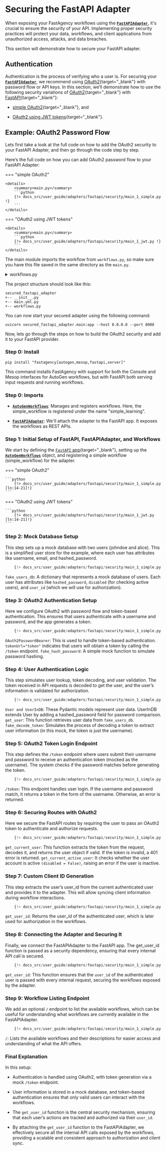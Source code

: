 # Securing the FastAPI Adapter

When exposing your FastAgency workflows using the [**`FastAPIAdapter`**](../../../api/fastagency/adapters/fastapi/FastAPIAdapter.md), it's crucial to ensure the security of your API. Implementing proper security practices will protect your data, workflows, and client applications from unauthorized access, attacks, and data breaches.

This section will demonstrate how to secure your FastAPI adapter.

## Authentication
Authentication is the process of verifying who a user is. For securing your [**`FastAPIAdapter`**](../../../api/fastagency/adapters/fastapi/FastAPIAdapter.md), we recommend using [OAuth2](https://oauth.net/2/){target="_blank"} with password flow or API keys. In this section, we’ll demonstrate how to use the following security variations of [OAuth2](https://oauth.net/2/){target="_blank"} with [FastAPI](https://fastapi.tiangolo.com/){target="_blank"}:

- [simple OAuth2](https://fastapi.tiangolo.com/tutorial/security/simple-oauth2/){target="_blank"}, and

- [OAuth2 using JWT tokens](https://fastapi.tiangolo.com/tutorial/security/oauth2-jwt/){target="_blank"}.

## Example: OAuth2 Password Flow

Lets first take a look at the full code on how to add the OAuth2 security to your FastAPI Adapter, and then go through the code step by step.

Here’s the full code on how you can add OAuth2 password flow to your FastAPI Adapter:

=== "simple OAuth2"

    <details>
        <summary>main.py</summary>
        ```python
        {!> docs_src/user_guide/adapters/fastapi/security/main_1_simple.py !}
        ```
    </details>


=== "OAuth2 using JWT tokens"

    <details>
        <summary>main.py</summary>
        ```python
        {!> docs_src/user_guide/adapters/fastapi/security/main_1_jwt.py !}
        ```
    </details>



The main module imports the workflow from `workflows.py`, so make sure you have this file saved in the same directory as the `main.py`.

<details>
    <summary>workflows.py</summary>
    ```python
    {!> docs_src/user_guide/adapters/fastapi/security/workflows.py !}
    ```
</details>

The project structure should look like this:
```
secured_fastapi_adapter
+-- __init__.py
+-- main.yml.py
+-- workflows.py
```

You can now start your secured adapter using the following command:

```
uvicorn secured_fastapi_adapter.main:app --host 0.0.0.0 --port 8008
```

Now, lets go through the steps on how to build the OAuth2 security and add it to your FastAPI provider.

### Step 0: Install

```console
pip install "fastagency[autogen,mesop,fastapi,server]"
```

This command installs FastAgency with support for both the Console and Mesop
interfaces for AutoGen workflows, but with FastAPI both serving input requests
and running workflows.

### Step 0: Imports

- [**`AutoGenWorkflows`**](../../../api/fastagency/runtimes/autogen/AutoGenWorkflows.md): Manages and registers workflows. Here, the simple_workflow is registered under the name "simple_learning".

- [**`FastAPIAdapter`**](../../../api/fastagency/adapters/fastapi/FastAPIAdapter.md): We'll attach the adapter to the FastAPI app. It exposes the workflows as REST APIs.


### Step 1: Initial Setup of FastAPI, FastAPIAdapter, and Workflows
We start by defining the [`FastAPI` app](https://fastapi.tiangolo.com/reference/fastapi/){target="_blank"}, setting up the [**`AutoGenWorkflows`**](../../../api/fastagency/runtimes/autogen/AutoGenWorkflows.md) object, and registering a simple workflow (simple_workflow) for the adapter.

=== "simple OAuth2"

    ```python
        {!> docs_src/user_guide/adapters/fastapi/security/main_1_simple.py [ln:14-21]!}
    ```

=== "OAuth2 using JWT tokens"

    ```python
        {!> docs_src/user_guide/adapters/fastapi/security/main_1_jwt.py [ln:14-21]!}
    ```


### Step 2: Mock Database Setup
This step sets up a mock database with two users (johndoe and alice). This is a simplified user store for the example, where each user has attributes like username, email, and hashed_password.

```python
    {!> docs_src/user_guide/adapters/fastapi/security/main_1_simple.py [ln:25-42]!}
```

`fake_users_db`: A dictionary that represents a mock database of users. Each user has attributes like `hashed_password`, `disabled` (for checking active users), and `user_id` (which we will use for authorization).

### Step 3: OAuth2 Authentication Setup
Here we configure OAuth2 with password flow and token-based authentication. This ensures that users authenticate with a username and password, and the app generates a token.

```python
    {!> docs_src/user_guide/adapters/fastapi/security/main_1_simple.py [ln:44-48]!}
```

`OAuth2PasswordBearer`: This is used to handle token-based authentication. `tokenUrl="token"` indicates that users will obtain a token by calling the `/token` endpoint.
`fake_hash_password`: A simple mock function to simulate password hashing.

### Step 4: User Authentication Logic
This step simulates user lookup, token decoding, and user validation. The token received in API requests is decoded to get the user, and the user’s information is validated for authorization.

```python
    {!> docs_src/user_guide/adapters/fastapi/security/main_1_simple.py [ln:51-74]!}
```

`User and UserInDB`: These Pydantic models represent user data. UserInDB extends User by adding a hashed_password field for password comparison.
`get_user`: This function retrieves user data from `fake_users_db`.
`fake_decode_token`: Simulates the process of decoding a token to extract user information (in this mock, the token is just the username).

### Step 5: OAuth2 Token Login Endpoint
This step defines the `/token` endpoint where users submit their username and password to receive an authentication token (mocked as the username). The system checks if the password matches before generating the token.

```python
    {!> docs_src/user_guide/adapters/fastapi/security/main_1_simple.py [ln:96-106]!}
```

`/token`: This endpoint handles user login. If the username and password match, it returns a token in the form of the username. Otherwise, an error is returned.

### Step 6: Securing Routes with OAuth2
Here we secure the FastAPI routes by requiring the user to pass an OAuth2 token to authenticate and authorize requests.

```python
    {!> docs_src/user_guide/adapters/fastapi/security/main_1_simple.py [ln:77-93]!}
```

`get_current_user`: This function extracts the token from the request, decodes it, and returns the user object if valid. If the token is invalid, a 401 error is returned.
`get_current_active_user`: It checks whether the user account is active `(disabled = False)`, raising an error if the user is inactive.

### Step 7: Custom Client ID Generation
This step extracts the user’s user_id from the current authenticated user and provides it to the adapter. This will allow syncing client information during workflow interactions.

```python
    {!> docs_src/user_guide/adapters/fastapi/security/main_1_simple.py [ln:114-117]!}
```

`get_user_id`: Returns the user_id of the authenticated user, which is later used for authorization in the workflows.

### Step 8: Connecting the Adapter and Securing It
Finally, we connect the FastAPIAdapter to the FastAPI app. The get_user_id function is passed as a security dependency, ensuring that every internal API call is secured.

```python
    {!> docs_src/user_guide/adapters/fastapi/security/main_1_simple.py [ln:119-120]!}
```

`get_user_id`: This function ensures that the `user_id` of the authenticated user is passed with every internal request, securing the workflows exposed by the adapter.

### Step 9: Workflow Listing Endpoint
We add an optional `/` endpoint to list the available workflows, which can be useful for understanding what workflows are currently available in the FastAPIAdapter.

```python
    {!> docs_src/user_guide/adapters/fastapi/security/main_1_simple.py [ln:123-125]!}
```

`/`: Lists the available workflows and their descriptions for easier access and understanding of what the API offers.

### Final Explanation
In this setup:

 - Authentication is handled using OAuth2, with token generation via a mock `/token` endpoint.

 - User information is stored in a mock database, and token-based authentication ensures that only valid users can interact with the workflows.

 - The `get_user_id` function is the central security mechanism, ensuring that each user’s actions are tracked and authorized via their `user_id`.

 - By attaching the `get_user_id` function to the FastAPIAdapter, we effectively secure all the internal API calls exposed by the workflows, providing a scalable and consistent approach to authorization and client sync.
